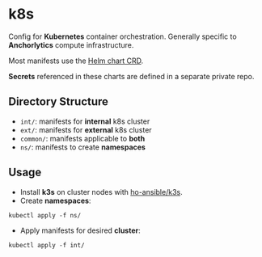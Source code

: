 # k8s
Config for **Kubernetes** container orchestration.
Generally specific to **Anchorlytics** compute infrastructure.

Most manifests use the [Helm chart CRD](https://rancher.com/docs/k3s/latest/en/helm/).

**Secrets** referenced in these charts are defined in a separate private repo.

## Directory Structure
+ `int/`: manifests for **internal** k8s cluster
+ `ext/`: manifests for **external** k8s cluster
+ `common/`: manifests applicable to **both**
+ `ns/`: manifests to create **namespaces**

## Usage
+ Install **k3s** on cluster nodes with [ho-ansible/k3s](https://github.com/ho-ansible/k3s).
+ Create **namespaces**:
```
kubectl apply -f ns/
```
+ Apply manifests for desired **cluster**:
```
kubectl apply -f int/
```
